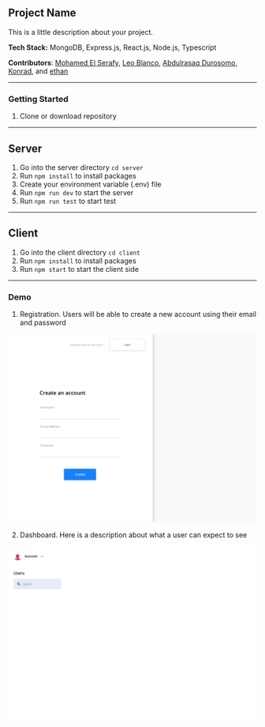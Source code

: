 ## Project Name

This is a little description about your project.

**Tech Stack:** MongoDB, Express.js, React.js, Node.js, Typescript

**Contributors**: [Mohamed El Serafy](https://github.com/serafy0), [Leo Blanco](https://github.com/lipob), [Abdulrasaq Durosomo](https://github.com/darothub), [Konrad](https://github.com/konradkop), and [ethan](https://github.com/moffatethan)

---

### Getting Started

1. Clone or download repository

---

## Server

1. Go into the server directory `cd server`
2. Run `npm install` to install packages
3. Create your environment variable (.env) file
4. Run `npm run dev` to start the server
5. Run `npm run test` to start test

---

## Client

1. Go into the client directory `cd client`
2. Run `npm install` to install packages
3. Run `npm start` to start the client side

---

### Demo

1. Registration. Users will be able to create a new account using their email and password

![Signup Demo](demo/images/signup.png)

2. Dashboard. Here is a description about what a user can expect to see

![Dashboard](demo/images/dashboard.png)
